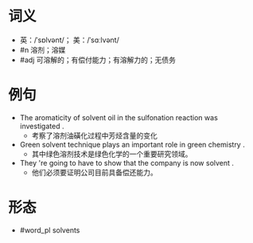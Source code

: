 # 词义
- 英：/ˈsɒlvənt/； 美：/ˈsɑːlvənt/
- #n 溶剂；溶媒
- #adj 可溶解的；有偿付能力；有溶解力的；无债务
# 例句
- The aromaticity of solvent oil in the sulfonation reaction was investigated .
	- 考察了溶剂油磺化过程中芳烃含量的变化
- Green solvent technique plays an important role in green chemistry .
	- 其中绿色溶剂技术是绿色化学的一个重要研究领域。
- They 're going to have to show that the company is now solvent .
	- 他们必须要证明公司目前具备偿还能力。
# 形态
- #word_pl solvents

